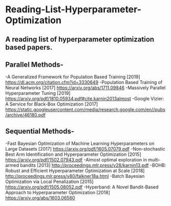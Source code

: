 # Reading-List-Hyperparameter-Optimization
## A reading list of hyperparameter optimization based papers.

## Parallel Methods-

-A Generalized Framework for Population Based Training [2019]
https://dl.acm.org/citation.cfm?id=3330649
-Population Based Training of Neural Networks [2017]
https://arxiv.org/abs/1711.09846
-Massively Parallel Hyperparameter Tuning [2019]
https://arxiv.org/pdf/1810.05934.pdf#cite.karnin2013almost
-Google Vizier: A Service for Black-Box Optimization [2017]
https://static.googleusercontent.com/media/research.google.com/en//pubs/archive/46180.pdf

## Sequential Methods-

-Fast Bayesian Optimization of Machine Learning Hyperparameters on Large Datasets [2017]
https://arxiv.org/pdf/1605.07079.pdf
-Non-stochastic Best Arm Identification and Hyperparameter Optimization [2015]
https://arxiv.org/pdf/1502.07943.pdf
-Almost optimal exploration in multi-armed bandits [2013]
http://proceedings.mlr.press/v28/karnin13.pdf
-BOHB: Robust and Efficient Hyperparameter Optimization at Scale [2018]
http://proceedings.mlr.press/v80/falkner18a.html
-Batch Bayesian Optimization via Local Penalization [2015]
https://arxiv.org/pdf/1505.08052.pdf
-Hyperband: A Novel Bandit-Based Approach to Hyperparameter Optimization [2018]
https://arxiv.org/abs/1603.06560

